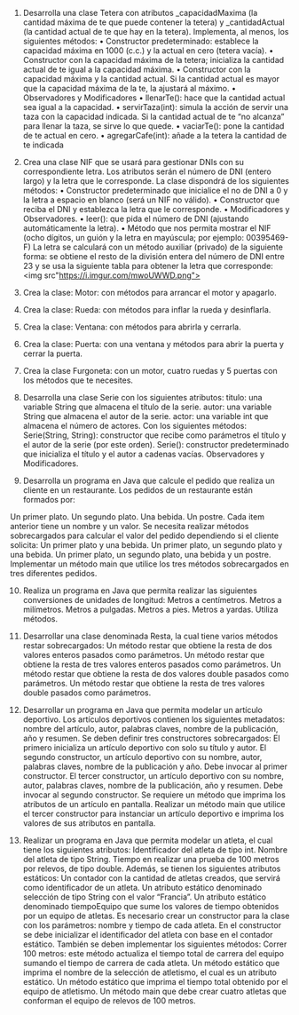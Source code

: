 1) Desarrolla una clase Tetera con atributos _capacidadMaxima (la cantidad máxima de te que puede contener la tetera) y _cantidadActual (la cantidad actual de te que hay en la tetera). Implementa, al menos, los siguientes métodos:
• Constructor predeterminado: establece la capacidad máxima en 1000 (c.c.) y
la actual en cero (tetera vacía).
• Constructor con la capacidad máxima de la tetera; inicializa la cantidad
actual de te igual a la capacidad máxima.
• Constructor con la capacidad máxima y la cantidad actual. Si la cantidad
actual es mayor que la capacidad máxima de la te, la ajustará al máximo.
• Observadores y Modificadores
• llenarTe(): hace que la cantidad actual sea igual a la capacidad.
• servirTaza(int): simula la acción de servir una taza con la capacidad indicada.
Si la cantidad actual de te “no alcanza” para llenar la taza, se sirve lo que
quede.
• vaciarTe(): pone la cantidad de te actual en cero.
• agregarCafe(int): añade a la tetera la cantidad de te indicada

2) Crea una clase NIF que se usará para gestionar DNIs con su correspondiente letra. Los atributos serán el número de DNI (entero largo) y la letra que le corresponde. La clase dispondrá de los siguientes métodos:
• Constructor predeterminado que inicialice el no de DNI a 0 y la letra a
espacio en blanco (será un NIF no válido).
• Constructor que reciba el DNI y establezca la letra que le corresponde.
• Modificadores y Observadores.
• leer(): que pida el número de DNI (ajustando automáticamente la letra).
• Método que nos permita mostrar el NIF (ocho dígitos, un guión y la letra en mayúscula; por ejemplo: 00395469-F) La letra se calculará con un método auxiliar (privado) de la siguiente forma: se obtiene el resto de la división entera del número de DNI entre 23 y se usa la siguiente tabla para obtener la letra que corresponde:
<img src"https://i.imgur.com/mwoUWWD.png">

3) Crea la clase:
Motor: con métodos para arrancar el motor y apagarlo.
4) Crea la clase:
Rueda: con métodos para inflar la rueda y desinflarla.
5) Crea la clase:
Ventana: con métodos para abrirla y cerrarla.
6) Crea la clase:
Puerta: con una ventana y métodos para abrir la puerta y cerrar la puerta.
7) Crea la clase
Furgoneta: con un motor, cuatro ruedas y 5 puertas con los métodos que te
necesites.
8) Desarrolla una clase Serie con los siguientes atributos:
titulo: una variable String que almacena el título de la serie.
autor: una variable String que almacena el autor de la serie.
actor: una variable int que almacena el número de actores.
Con los siguientes métodos:
Serie(String, String): constructor que recibe como parámetros el título y el autor
de la serie (por este orden).
Serie(): constructor predeterminado que inicializa el título y el autor a cadenas
vacías.
Observadores y Modificadores.

9) Desarrolla un programa en Java que calcule el pedido que realiza un cliente en un restaurante. Los pedidos de un restaurante están formados por:

Un primer plato.
Un segundo plato.
Una bebida.
Un postre.
Cada item anterior tiene un nombre y un valor. Se necesita realizar métodos sobrecargados para calcular el valor del pedido dependiendo si el cliente solicita:
Un primer plato y una bebida.
Un primer plato, un segundo plato y una bebida.
Un primer plato, un segundo plato, una bebida y un postre.
Implementar un método main que utilice los tres métodos sobrecargados en tres diferentes pedidos.

10) Realiza un programa en Java que permita realizar las siguientes conversiones de unidades de longitud:
Metros a centímetros.
Metros a milímetros.
Metros a pulgadas.
Metros a pies.
Metros a yardas.
Utiliza métodos.

11) Desarrollar una clase denominada Resta, la cual tiene varios métodos restar sobrecargados:
Un método restar que obtiene la resta de dos valores enteros pasados como
parámetros.
Un método restar que obtiene la resta de tres valores enteros pasados como
parámetros.
Un método restar que obtiene la resta de dos valores double pasados como
parámetros.
Un método restar que obtiene la resta de tres valores double pasados como
parámetros.

12) Desarrollar un programa en Java que permita modelar un artículo deportivo. Los artículos deportivos contienen los siguientes metadatos: nombre del artículo, autor, palabras claves, nombre de la publicación, año y resumen. Se deben definir tres constructores sobrecargados:
El primero inicializa un artículo deportivo con solo su título y autor.
El segundo constructor, un artículo deportivo con su nombre, autor, palabras claves, nombre de la publicación y año. Debe invocar al primer constructor.
El tercer constructor, un artículo deportivo con su nombre, autor, palabras claves, nombre de la publicación, año y resumen. Debe invocar al segundo constructor. Se requiere un método que imprima los atributos de un artículo en pantalla. Realizar un método main que utilice el tercer constructor para instanciar un artículo deportivo e imprima los valores de sus atributos en
pantalla.

13) Realizar un programa en Java que permita modelar un atleta, el cual tiene los siguientes atributos:
Identificador del atleta de tipo int.
Nombre del atleta de tipo String.
Tiempo en realizar una prueba de 100 metros por relevos, de tipo double.
Además, se tienen los siguientes atributos estáticos:
Un contador con la cantidad de atletas creados, que servirá como identificador de un atleta.
Un atributo estático denominado selección de tipo String con el valor “Francia”.
Un atributo estático denominado tiempoEquipo que sume los valores de tiempo obtenidos por un equipo de atletas.
Es necesario crear un constructor para la clase con los parámetros: nombre y tiempo de cada atleta. En el constructor se debe inicializar el identificador del atleta con base en el contador estático. También se deben implementar los siguientes métodos:
Correr 100 metros: este método actualiza el tiempo total de carrera del equipo sumando el tiempo de carrera de cada atleta.
Un método estático que imprima el nombre de la selección de atletismo, el cual es un atributo estático.
Un método estático que imprima el tiempo total obtenido por el equipo de atletismo.
Un método main que debe crear cuatro atletas que conforman el equipo de relevos de 100 metros.